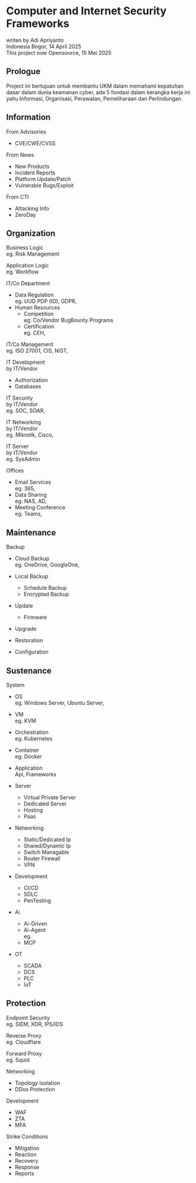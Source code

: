 # Computer and Internet Security Frameworks

writen by Adi Apriyanto<br>
Indonesia Bogor, 14 April 2025<br>
This project now Opensource, 15 Mei 2025

## Prologue

Project ini bertujuan untuk membantu UKM dalam memahami kepatuhan dasar dalam dunia keamanan cyber, ada 5 fondasi dalam kerangka kerja ini yaitu Informasi, Organisasi, Perawatan, Pemeliharaan dan Perlindungan.

## Information

From Advisories
- CVE/CWE/CVSS

From News
- New Products
- Incident Reports
- Platform Update/Patch
- Vulnerable Bugs/Exploit

From CTI
- Attacking Info
- ZeroDay

## Organization

Business Logic<br>
eg. Risk Management

Application Logic<br>
eg. Workflow

IT/Co Department
- Data Regulation<br>
  eg. UUD PDP (ID), GDPR,
- Human Resources<br>
  * Competition<br>
    eg. Co/Vendor BugBounty Programs
  * Certification<br>
    eg. CEH, 
  
IT/Co Management<br>
eg. ISO 27001, CIS, NIST,

IT Development<br>
by IT/Vendor
- Authorization
- Databases

IT Security<br>
by IT/Vendor<br>
eg. SOC, SOAR,

IT Networking<br>
by IT/Vendor<br>
eg. Mikrotik, Cisco,

IT Server<br>
by IT/Vendor<br>
eg. SysAdmin

Offices
- Email Services<br>
  eg. 365,
- Data Sharing<br>
  eg. NAS, AD,
- Meeting Conference<br>
  eg. Teams,
  
## Maintenance

Backup
- Cloud Backup<br>
  eg. OneDrive, GoogleOne,

- Local Backup
  - Schedule Backup
  - Encrypted Backup
  
- Update
  - Firmware
 
- Upgrade
- Restoration
- Configuration

## Sustenance

System
- OS<br>
  eg. Windows Server,  Ubuntu Server,
- VM<br>
  eg. KVM
  
- Orchestration<br>
  eg. Kubernetes
  
 - Container<br>
  eg. Docker
  
- Application<br>
  Api, Frameworks
  
- Server
  - Virtual Private Server
  - Dedicated Server
  - Hosting
  - Paas
  
- Networking
  - Static/Dedicated Ip
  - Shared/Dynamic Ip
  - Switch Managable
  - Router Firewall
  - VPN

- Development
  - CI/CD
  - SDLC
  - PenTesting

- Ai
  - Ai-Driven
  - Ai-Agent<br>
    eg. 
  - MCP

- OT
  - SCADA
  - DCS
  - PLC
  - IoT

## Protection

Endpoint Security<br>
eg. SIEM, XDR, IPS/IDS

Reverse Proxy<br>
eg. Cloudflare

Forward Proxy<br>
eg. Squid

Networking
- Topology Isolation
- DDos Protection

Development
- WAF
- ZTA
- MFA

Strike Conditions
- Mitigation
- Reaction
- Recovery
- Response
- Reports
